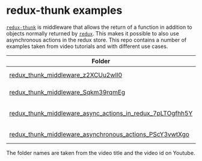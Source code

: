 # redux-thunk examples

[`redux-thunk`](https://github.com/reduxjs/redux-thunk) is middleware that allows the return of a function in addition to objects normally returned by [`redux`](https://redux.js.org/). This makes it possible to also use asynchronous actions in the redux store. This repo contains a number of examples taken from video tutorials and with different use cases.

| Folder | usecase |
|--------|---------|
|[redux_thunk_middleware_z2XCUu2wIl0](./redux_thunk_middleware_z2XCUu2wIl0) | use in node |
|[redux_thunk_middleware_Sqkm39rqmEg](./redux_thunk_middleware_Sqkm39rqmEg) | click counter |
|[redux_thunk_middleware_async_actions_in_redux_7pLTOgfhh5Y](./redux_thunk_middleware_async_actions_in_redux_7pLTOgfhh5Y) | webform, get request |
|[redux_thunk_middleware_asynchronous_actions_PScY3vwtXgo](./redux_thunk_middleware_asynchronous_actions_PScY3vwtXgo) | fetch request |

The folder names are taken from the video title and the video id on Youtube.
